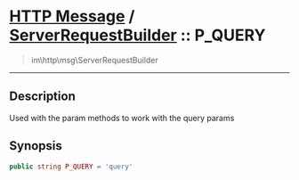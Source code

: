 # [HTTP Message](http.md) / [ServerRequestBuilder](http-ServerRequestBuilder.md) :: P_QUERY
 > im\http\msg\ServerRequestBuilder
____

## Description
Used with the param methods to work with the query params

## Synopsis
```php
public string P_QUERY = 'query'
```
